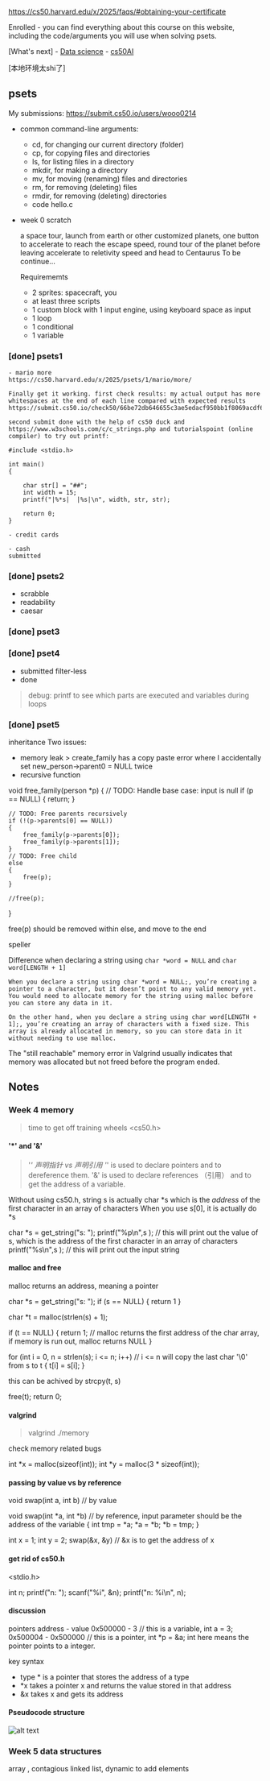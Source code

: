 https://cs50.harvard.edu/x/2025/faqs/#obtaining-your-certificate

Enrolled - you can find everything about this course on this website, including the code/arguments you will use when solving psets.

[What's next]
    - [Data science](https://datascience.quantecon.org/)
    - [cs50AI](https://cs50.harvard.edu/ai/2024/)

[本地环境太shi了]

## psets

My submissions: 
https://submit.cs50.io/users/wooo0214

- common command-line arguments:
    - cd, for changing our current directory (folder)
    - cp, for copying files and directories
    - ls, for listing files in a directory
    - mkdir, for making a directory
    - mv, for moving (renaming) files and directories
    - rm, for removing (deleting) files
    - rmdir, for removing (deleting) directories
    - code hello.c

- week 0 scratch

    a space tour, 
    launch from earth or other customized planets, 
    one button to accelerate to reach the escape speed, 
    round tour of the planet before leaving
    accelerate to reletivity speed and head to Centaurus
    To be continue...

    Requirememts
    - 2 sprites: spacecraft, you
    - at least three scripts
    - 1 custom block with 1 input
        engine, using keyboard space as input
    - 1 loop
    - 1 conditional
    - 1 variable

### [done] psets1

    - mario more
    https://cs50.harvard.edu/x/2025/psets/1/mario/more/

    Finally get it working. first check results: my actual output has more whitespaces at the end of each line compared with expected results
    https://submit.cs50.io/check50/66be72db646655c3ae5edacf950bb1f8069acdf6

    second submit done with the help of cs50 duck and https://www.w3schools.com/c/c_strings.php and tutorialspoint (online compiler) to try out printf:

    #include <stdio.h>

    int main()
    {

        char str[] = "##"; 
        int width = 15; 
        printf("|%*s|  |%s|\n", width, str, str); 

        return 0;
    }

    - credit cards

    - cash
    submitted
    
### [done] psets2
- scrabble
- readability
- caesar

### [done] pset3

### [done] pset4
- submitted filter-less
- done
> debug: printf to see which parts are executed and variables during loops

### [done] pset5

inheritance 
Two issues:
- memory leak > create_family has a copy paste error where I accidentally set new_person->parent0 = NULL twice
- recursive function

void free_family(person *p)
{
    // TODO: Handle base case: input is null
    if (p == NULL)
    {
        return;
    }

    // TODO: Free parents recursively
    if (!(p->parents[0] == NULL))
    {
        free_family(p->parents[0]);
        free_family(p->parents[1]);
    }
    // TODO: Free child
    else
    {
        free(p);
    }

    //free(p);

}

free(p) should be removed within else, and move to the end

speller

Difference when declaring a string using `char *word = NULL` and `char word[LENGTH + 1]`

    When you declare a string using char *word = NULL;, you’re creating a pointer to a character, but it doesn’t point to any valid memory yet. You would need to allocate memory for the string using malloc before you can store any data in it.

    On the other hand, when you declare a string using char word[LENGTH + 1];, you’re creating an array of characters with a fixed size. This array is already allocated in memory, so you can store data in it without needing to use malloc.

The "still reachable" memory error in Valgrind usually indicates that memory was allocated but not freed before the program ended.

## Notes

### Week 4 memory

> time to get off training wheels <cs50.h>

#### '*' and  '&'

> '*' 声明指针 vs 声明引用
'*' is used to declare pointers and to dereference them.
'&' is used to declare references （引用） and to get the address of a variable.

Without using cs50.h, string s is actually char *s which is the *address* of the first character in an array of characters
When you use s[0], it is actually do *s

char *s = get_string("s: ");
printf("%p\n",s ); // this will print out the value of s, which is the address of the first character in an array of characters
printf("%s\n",s ); // this will print out the input string

#### malloc and free

malloc returns an address, meaning a pointer

char *s = get_string("s: ");
if (s == NULL)
{
    return 1
}

char *t = malloc(strlen(s) + 1);

if (t == NULL)
{
    return 1; // malloc returns the first address of the char array, if memory is run out, malloc returns NULL
}

for (int i = 0, n = strlen(s); i <= n; i++) // i <= n will copy the last char '\0' from s to t
{
    t[i] = s[i];
}

this can be achived by strcpy(t, s)

free(t);
return 0;

#### valgrind

> valgrind ./memory

check memory related bugs 

int *x = malloc(sizeof(int)); 
int *y = malloc(3 * sizeof(int)); 

#### passing by value vs by reference

void swap(int a, int b) // by value

void swap(int *a, int *b) // by reference, input parameter should be the address of the variable
{
    int tmp = *a;
    *a = *b;
    *b = tmp;
}

int x = 1;
int y = 2;
swap(&x, &y) // &x is to get the address of x

#### get rid of cs50.h

<stdio.h>

int n;
printf("n: ");
scanf("%i", &n);
printf("n: %i\n", n);

#### discussion

pointers
address - value
0x500000 - 3 // this is a variable, int a = 3;
0x500004 - 0x500000 // this is a pointer, int *p = &a; int here means the pointer points to a integer.

key syntax
- type * is a pointer that stores the address of a type
- *x takes a pointer x and returns the value stored in that address
- &x takes x and gets its address

#### Pseudocode structure

![alt text](image.png)

### Week 5 data structures

array , contagious
linked list, dynamic to add elements